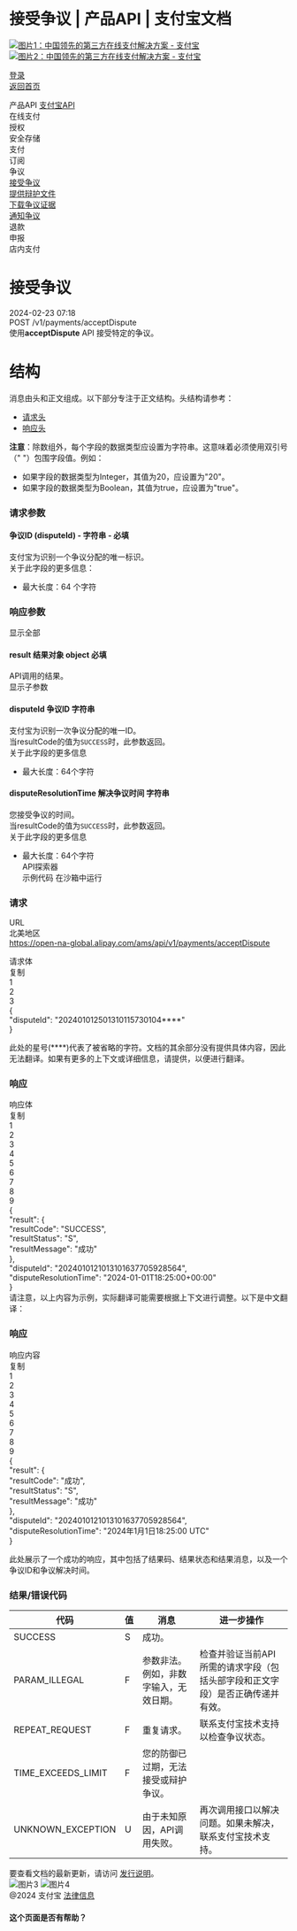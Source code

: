 接受争议 | 产品API | 支付宝文档
==================

[![图片1：中国领先的第三方在线支付解决方案 - 支付宝](https://ac.alipay.com/storage/2024/3/26/d66c43c0-440d-4c97-9976-f2028a2c8c5e.svg) ![图片2：中国领先的第三方在线支付解决方案 - 支付宝](https://ac.alipay.com/storage/2024/3/26/a48bd336-aea0-4f16-bf83-616eacbb4434.svg)](/docs/)

[登录](https://global.alipay.com/ilogin/account_login.htm?goto=https%3A%2F%2Fglobal.alipay.com%2Fdocs%2Fac%2Fams%2Faccept)  
[返回首页](../../)

产品API
[支付宝API](/docs/ac/ams/api)  
在线支付  
授权  
安全存储  
支付  
订阅  
争议  
[接受争议](/docs/ac/ams/accept)  
[提供辩护文件](/docs/ac/ams/supply_evidence)  
[下载争议证据](/docs/ac/ams/download)  
[通知争议](/docs/ac/ams/notify_dispute)  
退款  
申报  
店内支付  

接受争议
==================  
2024-02-23 07:18  
POST /v1/payments/acceptDispute  
使用**acceptDispute** API 接受特定的争议。

结构
==========

消息由头和正文组成。以下部分专注于正文结构。头结构请参考：
*   [请求头](https://global.alipay.com/docs/ac/ams/api_fund#ML5ur)
*   [响应头](https://global.alipay.com/docs/ac/ams/api_fund#WWH90)

**注意**：除数组外，每个字段的数据类型应设置为字符串。这意味着必须使用双引号（" "）包围字段值。例如：
*   如果字段的数据类型为Integer，其值为20，应设置为"20"。
*   如果字段的数据类型为Boolean，其值为true，应设置为"true"。
### 请求参数  
#### 争议ID (disputeId) - 字符串 - 必填  
支付宝为识别一个争议分配的唯一标识。  
关于此字段的更多信息：  
*   最大长度：64 个字符
### 响应参数  
显示全部  
#### result 结果对象 object 必填  
API调用的结果。  
显示子参数  
#### disputeId 争议ID 字符串  
支付宝为识别一次争议分配的唯一ID。  
当resultCode的值为`SUCCESS`时，此参数返回。  
关于此字段的更多信息  
*   最大长度：64个字符  
#### disputeResolutionTime 解决争议时间 字符串  
您接受争议的时间。  
当resultCode的值为`SUCCESS`时，此参数返回。  
关于此字段的更多信息  
*   最大长度：64个字符  
API探索器  
示例代码 在沙箱中运行
### 请求  
URL  
北美地区  
https://open-na-global.alipay.com/ams/api/v1/payments/acceptDispute  

请求体  
复制  
1  
2  
3  
{  
"disputeId": "202401012501310115730104\*\*\*\*"  
}  

此处的星号(\*\*\*\*)代表了被省略的字符。文档的其余部分没有提供具体内容，因此无法翻译。如果有更多的上下文或详细信息，请提供，以便进行翻译。
### 响应  
响应体  
复制  
1  
2  
3  
4  
5  
6  
7  
8  
9  
{  
"result": {  
"resultCode": "SUCCESS",  
"resultStatus": "S",  
"resultMessage": "成功"  
},  
"disputeId": "2024010121013101637705928564",  
"disputeResolutionTime": "2024-01-01T18:25:00+00:00"  
}  
请注意，以上内容为示例，实际翻译可能需要根据上下文进行调整。以下是中文翻译：

### 响应  
响应内容  
复制  
1  
2  
3  
4  
5  
6  
7  
8  
9  
{  
"result": {  
"resultCode": "成功",  
"resultStatus": "S",  
"resultMessage": "成功"  
},  
"disputeId": "2024010121013101637705928564",  
"disputeResolutionTime": "2024年1月1日18:25:00 UTC"  
}  

此处展示了一个成功的响应，其中包括了结果码、结果状态和结果消息，以及一个争议ID和争议解决时间。
### 结果/错误代码  
| 代码 | 值 | 消息 | 进一步操作 |
| --- | --- | --- | --- |
| SUCCESS | S | 成功。 |  |
| PARAM\_ILLEGAL | F | 参数非法。例如，非数字输入，无效日期。 | 检查并验证当前API所需的请求字段（包括头部字段和正文字段）是否正确传递并有效。 |
| REPEAT\_REQUEST | F | 重复请求。 | 联系支付宝技术支持以检查争议状态。 |
| TIME\_EXCEEDS\_LIMIT | F | 您的防御已过期，无法接受或辩护争议。 |  |
| UNKNOWN\_EXCEPTION | U | 由于未知原因，API调用失败。 | 再次调用接口以解决问题。如果未解决，联系支付宝技术支持。 |

要查看文档的最新更新，请访问 [发行说明](https://global.alipay.com/docs/releasenotes)。  
![图片3](https://ac.alipay.com/storage/2021/5/20/19b2c126-9442-4f16-8f20-e539b1db482a.png) ![图片4](https://ac.alipay.com/storage/2021/5/20/e9f3f154-dbf0-455f-89f0-b3d4e0c14481.png)  
@2024 支付宝 [法律信息](https://global.alipay.com/docs/ac/platform/membership)  
#### 这个页面是否有帮助？